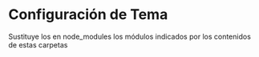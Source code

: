 # Configuración de Tema

Sustituye los en node_modules los módulos indicados por los contenidos de estas carpetas

